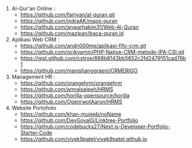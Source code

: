 1. Al-Qur'an Online :
   - https://github.com/fajriyan/al-quran.git
   - https://github.com/indraAK/maos-quran
   - https://github.com/anwarhakim31/Web-Al-Quran
   - https://github.com/mazipan/baca-quran.id
3. Aplikasi Web CRM :
   - https://github.com/andri000me/aplikasi-fifo-crm.git
   - https://github.com/ocikyamin/PHP-Native-CRM-metode-IPA-CSI.git
   - https://gist.github.com/cstroe/868b8143bb5652c2fd2479151cad76b1
   - https://github.com/manishanggraeni/CRMERIGO
5. Management HR :
   - https://github.com/orangehrm/orangehrm
   - https://github.com/amralsaleeh/HRMS
   - https://github.com/horilla-opensource/horilla
   - https://github.com/OgenrwotAaron/HRMS
7. Website Portofolio
   - https://github.com/khan-mujeeb/noName
   - https://github.com/DevGoyalG/Linktree-Portfolio
   - https://github.com/codebucks27/Next.js-Developer-Portfolio-Starter-Code
   - https://github.com/vivek9patel/vivek9patel.github.io

